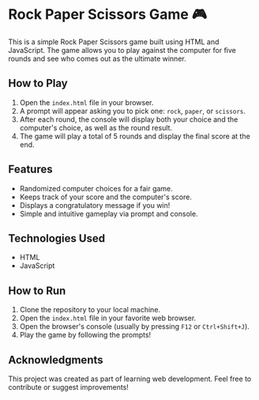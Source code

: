 # Rock Paper Scissors Game 🎮

This is a simple Rock Paper Scissors game built using HTML and JavaScript. The game allows you to play against the computer for five rounds and see who comes out as the ultimate winner.

## How to Play
1. Open the `index.html` file in your browser.
2. A prompt will appear asking you to pick one: `rock`, `paper`, or `scissors`.
3. After each round, the console will display both your choice and the computer's choice, as well as the round result.
4. The game will play a total of 5 rounds and display the final score at the end.

## Features
- Randomized computer choices for a fair game.
- Keeps track of your score and the computer's score.
- Displays a congratulatory message if you win!
- Simple and intuitive gameplay via prompt and console.

## Technologies Used
- HTML
- JavaScript

## How to Run
1. Clone the repository to your local machine.
2. Open the `index.html` file in your favorite web browser.
3. Open the browser's console (usually by pressing `F12` or `Ctrl+Shift+J`).
4. Play the game by following the prompts!

## Acknowledgments
This project was created as part of learning web development. Feel free to contribute or suggest improvements!

